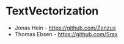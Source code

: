 # TextVectorization
- Jonas Hein - https://github.com/Zenzus
- Thomas Ebsen - https://github.com/Srax 